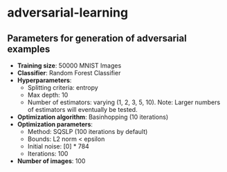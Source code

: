 # adversarial-learning

## Parameters for generation of adversarial examples

* **Training size**: 50000 MNIST Images
* **Classifier**: Random Forest Classifier
* **Hyperparameters**:
  * Splitting criteria: entropy
  * Max depth: 10
  * Number of estimators: varying (1, 2, 3, 5, 10). Note: Larger numbers of estimators will eventually be tested.
* **Optimization algorithm**: Basinhopping (10 iterations)
* **Optimization parameters**:
  * Method: SQSLP (100 iterations by default)
  * Bounds: L2 norm < epsilon
  * Initial noise: [0] * 784
  * Iterations: 100
* **Number of images**: 100
